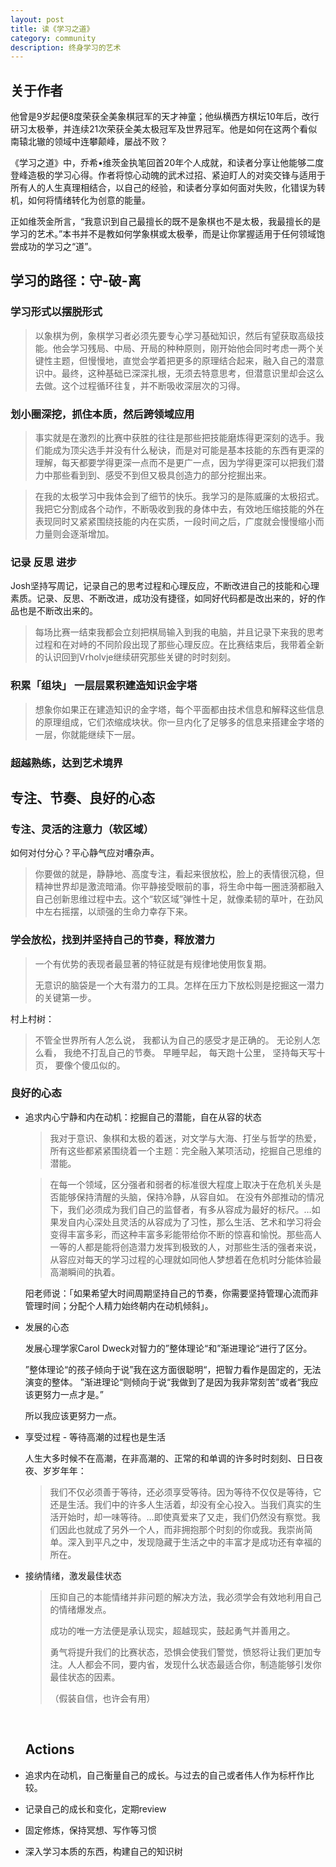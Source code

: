 ```yaml
---
layout: post
title: 读《学习之道》
category: community
description: 终身学习的艺术
---
```


## 关于作者

他曾是9岁起便8度荣获全美象棋冠军的天才神童；他纵横西方棋坛10年后，改行研习太极拳，并连续21次荣获全美太极冠军及世界冠军。他是如何在这两个看似南辕北辙的领域中连攀颠峰，屡战不败？

 《学习之道》中，乔希•维茨金执笔回首20年个人成就，和读者分享让他能够二度登峰造极的学习心得。作者将惊心动魄的武术过招、紧迫盯人的对奕交锋与适用于所有人的人生真理相结合，以自己的经验，和读者分享如何面对失败，化错误为转机，如何将情绪转化为创意的能量。

正如维茨金所言，“我意识到自己最擅长的既不是象棋也不是太极，我最擅长的是学习的艺术。”本书并不是教如何学象棋或太极拳，而是让你掌握适用于任何领域饱尝成功的学习之“道”。

## 学习的路径：守-破-离

### 学习形式以摆脱形式

> 以象棋为例，象棋学习者必须先要专心学习基础知识，然后有望获取高级技能。他会学习残局、中局、开局的种种原则，刚开始他会同时考虑一两个关键性主题，但慢慢地，直觉会学着把更多的原理结合起来，融入自己的潜意识中。最终，这种基础已深深扎根，无须去特意思考，但潜意识里却会这么去做。这个过程循环往复，并不断吸收深层次的习得。

### 划小圈深挖，抓住本质，然后跨领域应用

> 事实就是在激烈的比赛中获胜的往往是那些把技能磨炼得更深刻的选手。我们能成为顶尖选手并没有什么秘诀，而是对可能是基本技能的东西有更深的理解，每天都要学得更深一点而不是更广一点，因为学得更深可以把我们潜力中那些看到到、感受不到但又极具创造力的部分挖掘出来。

> 在我的太极学习中我体会到了细节的快乐。我学习的是陈威廉的太极招式。我把它分割成各个动作，不断吸收到我的身体中去，有效地压缩技能的外在表现同时又紧紧围绕技能的内在实质，一段时间之后，广度就会慢慢缩小而力量则会逐渐增加。

### 记录 反思 进步

Josh坚持写周记，记录自己的思考过程和心理反应，不断改进自己的技能和心理素质。记录、反思、不断改进，成功没有捷径，如同好代码都是改出来的，好的作品也是不断改出来的。

> 每场比赛一结束我都会立刻把棋局输入到我的电脑，并且记录下来我的思考过程和在对峙的不同阶段出现了那些心理反应。在比赛结束后，我带着全新的认识回到Vrholvje继续研究那些关键的时时刻刻。

### 积累「组块」 一层层累积建造知识金字塔

> 想象你如果正在建造知识的金字塔，每个平面都由技术信息和解释这些信息的原理组成，它们浓缩成块状。你一旦内化了足够多的信息来搭建金字塔的一层，你就能继续下一层。

### 超越熟练，达到艺术境界

## 专注、节奏、良好的心态

### 专注、灵活的注意力（软区域）


如何对付分心？平心静气应对嘈杂声。

> 你要做的就是，静静地、高度专注，看起来很放松，脸上的表情很沉稳，但精神世界却是激流暗涌。你平静接受眼前的事，将生命中每一圈涟漪都融入自己创新思维过程中去。这个“软区域”弹性十足，就像柔韧的草叶，在劲风中左右摇摆，以顽强的生命力幸存下来。

### 学会放松，找到并坚持自己的节奏，释放潜力

> 一个有优势的表现者最显著的特征就是有规律地使用恢复期。
>
> 无意识的脑袋是一个大有潜力的工具。怎样在压力下放松则是挖掘这一潜力的关键第一步。

村上村树：

> 不管全世界所有人怎么说，
> 我都认为自己的感受才是正确的。
> 无论别人怎么看，
> 我绝不打乱自己的节奏。
> 早睡早起，
> 每天跑十公里，
> 坚持每天写十页，
> 要像个傻瓜似的。

### 良好的心态

- 追求内心宁静和内在动机：挖掘自己的潜能，自在从容的状态

  > 我对于意识、象棋和太极的着迷，对文学与大海、打坐与哲学的热爱，所有这些都紧紧围绕着一个主题：完全融入某项活动，挖掘自己思维的潜能。

  > 在每一个领域，区分强者和弱者的标准很大程度上取决于在危机关头是否能够保持清醒的头脑，保持冷静，从容自如。
  > 在没有外部推动的情况下，我们必须成为我们自己的监督者，有多从容成为最好的标尺。…如果发自内心深处且灵活的从容成为了习性，那么生活、艺术和学习将会变得丰富多彩，而这种丰富多彩能带给你不断的惊喜和愉悦。那些高人一等的人都是能将创造潜力发挥到极致的人，对那些生活的强者来说，从容应对每天的学习过程的心理就如同他人梦想着在危机时分能体验最高潮瞬间的执着。

  阳老师说：「如果希望大时间周期坚持自己的节奏，你需要坚持管理心流而非管理时间；分配个人精力始终朝内在动机倾斜」。

- 发展的心态 

  发展心理学家Carol Dweck对智力的”整体理论“和”渐进理论“进行了区分。

  ”整体理论“的孩子倾向于说”我在这方面很聪明“，把智力看作是固定的，无法演变的整体。
  ”渐进理论“则倾向于说“我做到了是因为我非常刻苦”或者“我应该更努力一点才是。”

  所以我应该更努力一点。

- 享受过程 - 等待高潮的过程也是生活

  人生大多时候不在高潮，在非高潮的、正常的和单调的许多时时刻刻、日日夜夜、岁岁年年：

  > 我们不仅必须善于等待，还必须享受等待。因为等待不仅仅是等待，它还是生活。我们中的许多人生活着，却没有全心投入。当我们真实的生活开始时，却一味等待。…即使真爱来了又走，我们仍然没有察觉。我们因此也就成了另外一个人，而非拥抱那个时刻的你或我。我崇尚简单。深入到平凡之中，发现隐藏于生活之中的丰富才是成功还有幸福的所在。

- 接纳情绪，激发最佳状态

  > 压抑自己的本能情绪并非问题的解决方法，我必须学会有效地利用自己的情绪爆发点。
  >
  > 成功的唯一方法便是承认现实，超越现实，鼓起勇气并善用之。
  >
  > 勇气将提升我们的比赛状态，恐惧会使我们警觉，愤怒将让我们更加专注。人人都会不同，要内省，发现什么状态最适合你，制造能够引发你最佳状态的因素。
  >
  > （假装自信，也许会有用）

  ​

  ## Actions


- 追求内在动机，自己衡量自己的成长。与过去的自己或者伟人作为标杆作比较。
- 记录自己的成长和变化，定期review
- 固定修炼，保持冥想、写作等习惯
- 深入学习本质的东西，构建自己的知识树

